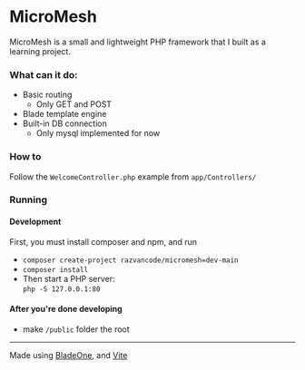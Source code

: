 # MicroMesh

MicroMesh is a small and lightweight PHP framework that I built as a learning project.

### What can it do:
- Basic routing
  - Only GET and POST
- Blade template engine
- Built-in DB connection 
  - Only mysql implemented for now

### How to
Follow the `WelcomeController.php` example from `app/Controllers/` 

### Running

#### Development
First, you must install composer and npm, and run  
- ```composer create-project razvancode/micromesh=dev-main```
- ```composer install```
- Then start a PHP server:  
  ```php -S 127.0.0.1:80```

#### After you're done developing
- make `/public` folder the root

---
Made using [BladeOne](https://github.com/EFTEC/BladeOne), and [Vite](https://vitejs.dev/)
